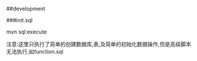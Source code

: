 

##development

###init.sql

mvn sql:execute

注意:这里只执行了简单的创建数据库,表,及简单的初始化数据操作,但是高级脚本无法执行,如function.sql

